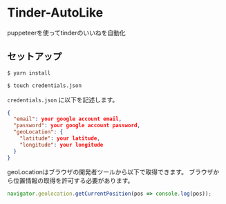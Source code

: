 # Tinder-AutoLike

puppeteerを使ってtinderのいいねを自動化

## セットアップ

```bash
$ yarn install
```

```bash
$ touch credentials.json
```

`credentials.json` に以下を記述します。

```json
{
  "email": your google account email,
  "password": your google account password,
  "geoLocation": {
    "latitude": your latitude,
    "longitude": your longitude
  }
}
```

geoLocationはブラウザの開発者ツールから以下で取得できます。
ブラウザから位置情報の取得を許可する必要があります。

```js
navigator.geolocation.getCurrentPosition(pos => console.log(pos));
```
